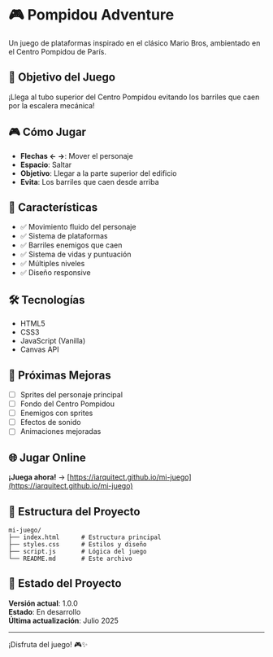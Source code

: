 # 🎮 Pompidou Adventure

Un juego de plataformas inspirado en el clásico Mario Bros, ambientado en el Centro Pompidou de París.

## 🎯 Objetivo del Juego

¡Llega al tubo superior del Centro Pompidou evitando los barriles que caen por la escalera mecánica!

## 🎮 Cómo Jugar

- **Flechas ← →**: Mover el personaje
- **Espacio**: Saltar
- **Objetivo**: Llegar a la parte superior del edificio
- **Evita**: Los barriles que caen desde arriba

## 🚀 Características

- ✅ Movimiento fluido del personaje
- ✅ Sistema de plataformas
- ✅ Barriles enemigos que caen
- ✅ Sistema de vidas y puntuación
- ✅ Múltiples niveles
- ✅ Diseño responsive

## 🛠️ Tecnologías

- HTML5
- CSS3
- JavaScript (Vanilla)
- Canvas API

## 🎨 Próximas Mejoras

- [ ] Sprites del personaje principal
- [ ] Fondo del Centro Pompidou
- [ ] Enemigos con sprites
- [ ] Efectos de sonido
- [ ] Animaciones mejoradas

## 🌐 Jugar Online

**¡Juega ahora!** → [https://iarquitect.github.io/mi-juego](https://iarquitect.github.io/mi-juego)

## 📁 Estructura del Proyecto

```
mi-juego/
├── index.html      # Estructura principal
├── styles.css      # Estilos y diseño
├── script.js       # Lógica del juego
└── README.md       # Este archivo
```

## 🎯 Estado del Proyecto

**Versión actual**: 1.0.0  
**Estado**: En desarrollo  
**Última actualización**: Julio 2025

---

¡Disfruta del juego! 🎮✨ 